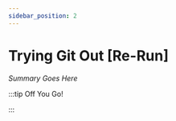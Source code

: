 ```yaml
---
sidebar_position: 2
---
```


# Trying Git Out [Re-Run]

_Summary Goes Here_

:::tip Off You Go!

<QuestButton text="Happy Questing" link='' />

:::

